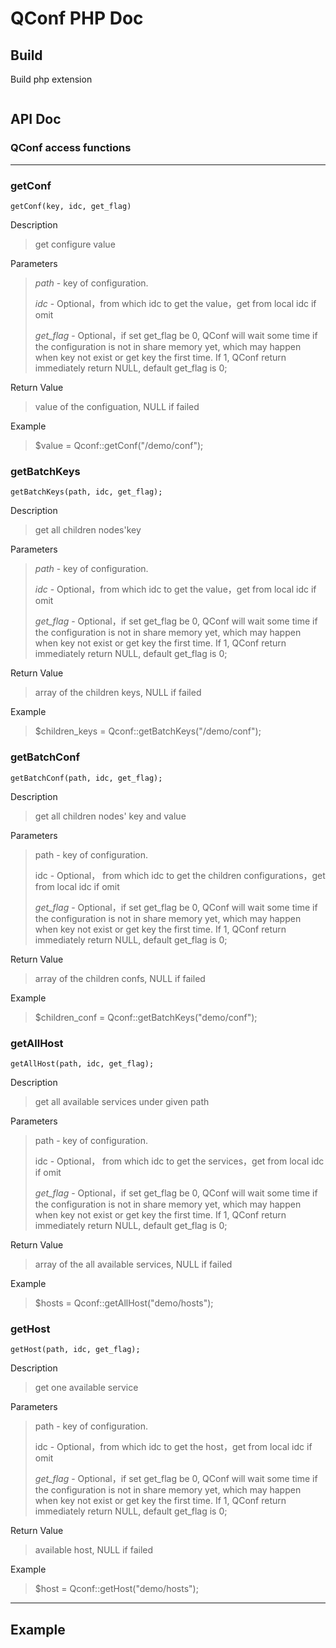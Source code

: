 
 
QConf PHP Doc
=====
## Build
Build php extension

``` 

```



## API Doc


### QConf access functions 
----

### getConf

`getConf(key, idc, get_flag)`

Description
>get configure value

Parameters
>*path* - key of configuration.
>
>*idc* - Optional，from which idc to get the value，get from local idc if  omit
>
>*get_flag* - Optional，if set get_flag be 0, QConf will wait some time if the configuration is not in share memory yet, which may happen when key not exist or get key the first time. If 1, QConf return immediately return NULL, default get_flag is 0;

Return Value
>value of the configuation, NULL if failed 
 
Example 
 >$value = Qconf::getConf("/demo/conf");

### getBatchKeys

`getBatchKeys(path, idc, get_flag);`

Description
>get all children nodes'key

Parameters
>*path* - key of configuration.
>
>*idc* - Optional，from which idc to get the value，get from local idc if  omit
>
>*get_flag* - Optional，if set get_flag be 0, QConf will wait some time if the configuration is not in share memory yet, which may happen when key not exist or get key the first time. If 1, QConf return immediately return NULL, default get_flag is 0;

Return Value
>array of the children keys, NULL if failed 
 
Example 
 >$children_keys = Qconf::getBatchKeys("/demo/conf");


### getBatchConf

`getBatchConf(path, idc, get_flag);`

Description
>get all children nodes' key and value

Parameters
>path - key of configuration.
>
>idc - Optional， from which idc to get the children configurations，get from local idc if  omit
>
>*get_flag* - Optional，if set get_flag be 0, QConf will wait some time if the configuration is not in share memory yet, which may happen when key not exist or get key the first time. If 1, QConf return immediately return NULL, default get_flag is 0;

Return Value
>array of the children confs, NULL if failed 
 
Example 
 >$children_conf = Qconf::getBatchKeys("demo/conf");

### getAllHost

`getAllHost(path, idc, get_flag);`

Description
>get all available services under given path

Parameters
>path - key of configuration.
>
>idc - Optional， from which idc to get the services，get from local idc if  omit
>
>*get_flag* - Optional，if set get_flag be 0, QConf will wait some time if the configuration is not in share memory yet, which may happen when key not exist or get key the first time. If 1, QConf return immediately return NULL, default get_flag is 0;

Return Value
>array of the all available services, NULL if failed 
 
Example 
>$hosts = Qconf::getAllHost("demo/hosts");

### getHost

`getHost(path, idc, get_flag);`

Description
>get one available service

Parameters
>path - key of configuration.
>
>idc - Optional，from which idc to get the host，get from local idc if  omit
>
>*get_flag* - Optional，if set get_flag be 0, QConf will wait some time if the configuration is not in share memory yet, which may happen when key not exist or get key the first time. If 1, QConf return immediately return NULL, default get_flag is 0;

Return Value
>available host, NULL if failed
 
Example 
 >$host = Qconf::getHost("demo/hosts");

---
## Example

``` 

```
